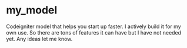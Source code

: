 my_model
========

Codeigniter model that helps you start up faster. I actively build it for my own use. So there are tons of features it can have but I have not needed yet. Any ideas let me know.
